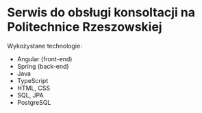 # Serwis do obsługi konsoltacji na Politechnice Rzeszowskiej
Wykożystane technologie:
- Angular (front-end)
- Spring (back-end)
- Java
- TypeScript
- HTML, CSS
- SQL, JPA
- PostgreSQL
